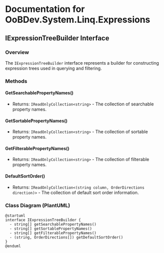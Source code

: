 # Documentation for OoBDev.System.Linq.Expressions

## IExpressionTreeBuilder Interface

### Overview

The `IExpressionTreeBuilder` interface represents a builder for constructing expression trees used in querying and filtering.

### Methods

#### GetSearchablePropertyNames()

* Returns: `IReadOnlyCollection<string>` - The collection of searchable property names.

#### GetSortablePropertyNames()

* Returns: `IReadOnlyCollection<string>` - The collection of sortable property names.

#### GetFilterablePropertyNames()

* Returns: `IReadOnlyCollection<string>` - The collection of filterable property names.

#### DefaultSortOrder()

* Returns: `IReadOnlyCollection<(string column, OrderDirections direction)>` - The collection of default sort order information.

### Class Diagram (PlantUML)
```plantuml
@startuml
interface IExpressionTreeBuilder {
  - string[] getSearchablePropertyNames()
  - string[] getSortablePropertyNames()
  - string[] getFilterablePropertyNames()
  - (string, OrderDirections[]) getDefaultSortOrder()
}
@enduml
```